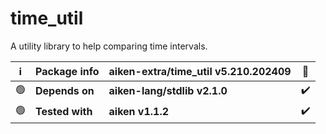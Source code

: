 # time_util

A utility library to help comparing time intervals.

| ℹ️  | Package info    | aiken-extra/time_util v5.210.202409 | 🐞  |
| --- | --------------- | ----------------------------------- | --- |
| 🟢  | **Depends on**  | **aiken-lang/stdlib v2.1.0**        | ✔️  |
| 🟢  | **Tested with** | **aiken v1.1.2**                    | ✔️  |
